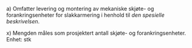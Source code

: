 a) Omfatter levering og montering av mekaniske skjøte- og forankringsenheter for slakkarmering i henhold til *den spesielle beskrivelsen*.

x) Mengden måles som prosjektert antall skjøte- og forankringsenheter. Enhet: stk

